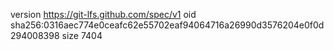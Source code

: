 version https://git-lfs.github.com/spec/v1
oid sha256:0316aec774e0ceafc62e55702eaf94064716a26990d3576204e0f0d294008398
size 7404
